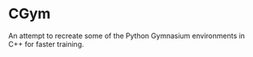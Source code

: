 # CGym
An attempt to recreate some of the Python Gymnasium environments in C++ for faster training.
